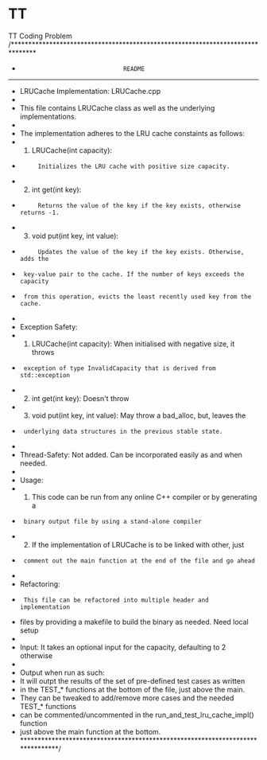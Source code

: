 # TT
TT Coding Problem
/*******************************************************************************
 *                                  README
 *******************************************************************************
 * LRUCache Implementation: LRUCache.cpp
 *
 * This file contains LRUCache class as well as the underlying implementations.
 *
 * The implementation adheres to the LRU cache constaints as follows:
 *   1. LRUCache(int capacity):
 *          Initializes the LRU cache with positive size capacity.
 *   2. int get(int key):
 *          Returns the value of the key if the key exists, otherwise returns -1.
 *   3. void put(int key, int value):
 *          Updates the value of the key if the key exists. Otherwise, adds the 
 *      key-value pair to the cache. If the number of keys exceeds the capacity
 *      from this operation, evicts the least recently used key from the cache.
 *
 * Exception Safety:
 *   1. LRUCache(int capacity): When initialised with negative size, it throws
 *      exception of type InvalidCapacity that is derived from std::exception
 *   2. int get(int key): Doesn't throw
 *   3. void put(int key, int value): May throw a bad_alloc, but, leaves the 
 *      underlying data structures in the previous stable state.
 *
 * Thread-Safety: Not added. Can be incorporated easily as and when needed.
 *
 * Usage:
 *   1. This code can be run from any online C++ compiler or by generating a
 *      binary output file by using a stand-alone compiler
 *   2. If the implementation of LRUCache is to be linked with other, just
 *      comment out the main function at the end of the file and go ahead
 *
 * Refactoring:
 *      This file can be refactored into multiple header and implementation
 * files by providing a makefile to build the binary as needed. Need local setup
 *
 * Input: It takes an optional input for the capacity, defaulting to 2 otherwise
 *
 * Output when run as such:
 *   It will outpt the results of the set of pre-defined test cases as written
 * in the TEST_* functions at the bottom of the file, just above the main.
 * They can be tweaked to add/remove more cases and the needed TEST_* functions
 * can be commented/uncommented in the run_and_test_lru_cache_impl() function
 * just above the main function at the bottom.
 *******************************************************************************/
